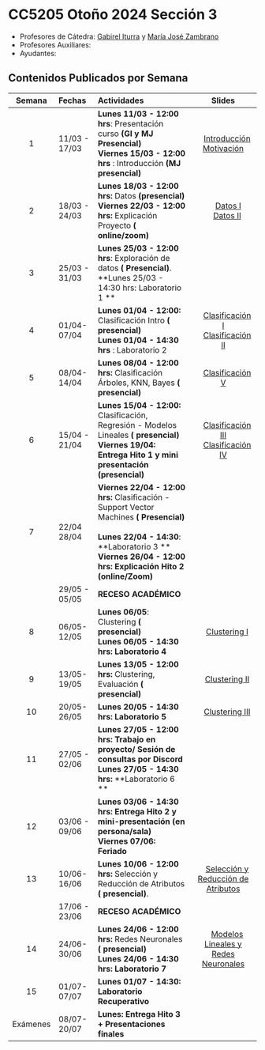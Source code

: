 # CC5205 Otoño 2024 Sección 3



* Profesores de Cátedra:  [Gabirel Iturra]() y [María José Zambrano]()
* Profesores Auxiliares: 
* Ayudantes:

## Contenidos Publicados por Semana

|  Semana  | Fechas        | Actividades                                                  |                            Slides                            |
| :------: | :------------ | :----------------------------------------------------------- | :----------------------------------------------------------: |
|    1     | 11/03 - 17/03 | **Lunes 11/03 - 12:00 hrs**: Presentación curso **(GI y MJ Presencial)** <br/>**Viernes 15/03 - 12:00 hrs** : Introducción **(MJ presencial)** | <a href="#"><img src="https://www.hiddenjunglecusco.com/wp-content/uploads/2019/11/PDF-Logo.png" width="16px" height="16px"></a>[Introducción Motivación](slides/Clase_1_Introduccion_motivacion.pdf)<br/> |
|    2     | 18/03 - 24/03 | **Lunes 18/03 - 12:00 hrs:** Datos  **(presencial)**<br/>**Viernes 22/03 - 12:00 hrs:** Explicación Proyecto **( online/zoom)**<br/> | <a href="#"><img src="https://www.hiddenjunglecusco.com/wp-content/uploads/2019/11/PDF-Logo.png" width="16px" height="16px"></a> [Datos I](slides/Clase_2_datos_I.pdf)<br/><img src="https://www.hiddenjunglecusco.com/wp-content/uploads/2019/11/PDF-Logo.png" width="16px" height="16px">[Datos II](slides/Clase_4_datos_II.pdf)<br/> |
|    3     | 25/03 - 31/03 | **Lunes 25/03 - 12:00 hrs**: Exploración de datos **( Presencial)**.<br/>**Lunes 25/03 - 14:30 hrs: Laboratorio 1 ** <br/> |                                                              |
|    4     | 01/04-07/04   | **Lunes 01/04 - 12:00:** Clasificación Intro **( presencial)** <br/>**Lunes 01/04 - 14:30 hrs** : Laboratorio 2 <br/> | <a href="#"><img src="https://www.hiddenjunglecusco.com/wp-content/uploads/2019/11/PDF-Logo.png" width="16px" height="16px"></a>[Clasificación I](slides/Clase_5_clasi_I.pdf) <br/><a href="#"><img src="https://www.hiddenjunglecusco.com/wp-content/uploads/2019/11/PDF-Logo.png" width="16px" height="16px"></a>[Clasificación II](slides/Clase_6_clasi_frame.pdf)<br/> |
|    5     | 08/04-14/04   | **Lunes 08/04 - 12:00 hrs:** Clasificación Árboles, KNN, Bayes **( presencial)**<br/> | <a href="#"><img src="https://www.hiddenjunglecusco.com/wp-content/uploads/2019/11/PDF-Logo.png" width="16px" height="16px"></a>[Clasificación V](https://prezi.com/r6xefyatyuwg/information-credibility-on-twitter/)<br/> |
|    6     | 15/04 - 21/04 | **Lunes 15/04 - 12:00:** Clasificación, Regresión - Modelos Lineales  **( presencial)**<br/>**Viernes 19/04: Entrega Hito 1 y mini presentación (presencial)** | <a href="#"><img src="https://www.hiddenjunglecusco.com/wp-content/uploads/2019/11/PDF-Logo.png" width="16px" height="16px"></a>[Clasificación III](slides/Clase_7_clasi_algo.pdf)<br/><a href="#"><img src="https://www.hiddenjunglecusco.com/wp-content/uploads/2019/11/PDF-Logo.png" width="16px" height="16px"></a>[Clasificación IV](slides/Clase_8_clasi_SVM.pdf)<br/> |
|    7     | 22/04 28/04   | **Viernes 22/04 - 12:00 hrs:** Clasificación  - Support Vector Machines **( Presencial)**<br/><br/>**Lunes 22/04 - 14:30**: **Laboratorio 3 ** <br/>**Viernes 26/04 - 12:00 hrs: Explicación Hito 2 (online/Zoom)**<br/> |                                                              |
|          | 29/05 - 05/05 | **RECESO ACADÉMICO**                                         |                                                              |
|    8     | 06/05-12/05   | **Lunes 06/05**: Clustering  **( presencial)**<br/> **Lunes 06/05 - 14:30 hrs: Laboratorio 4** <br/> | <a href="#"><img src="https://www.hiddenjunglecusco.com/wp-content/uploads/2019/11/PDF-Logo.png" width="16px" height="16px"></a>[Clustering I](slides/Clase_10_clustering_intro.pdf)<br/> |
|    9     | 13/05-19/05   | **Lunes 13/05 - 12:00 hrs:** Clustering, Evaluación **( presencial)** <br/> | <a href="#"><img src="https://www.hiddenjunglecusco.com/wp-content/uploads/2019/11/PDF-Logo.png" width="16px" height="16px"></a>[Clustering II](slides/Clase_11_alg_clustering.pdf)<br/> |
|    10    | 20/05-26/05   | **Lunes 20/05 - 14:30 hrs: Laboratorio 5**  <br/>            | <a href="#"><img src="https://www.hiddenjunglecusco.com/wp-content/uploads/2019/11/PDF-Logo.png" width="16px" height="16px"></a>[Clustering III](slides/Clase_12_validacion_clustering.pdf)<br/> |
|    11    | 27/05 - 02/06 | **Lunes 27/05 - 12:00 hrs: Trabajo en proyecto/ Sesión de consultas por Discord** <br/>**Lunes 27/05 - 14:30 hrs:** **Laboratorio 6 **<br/> |                                                              |
|    12    | 03/06 - 09/06 | **Lunes 03/06 - 14:30 hrs: Entrega Hito 2 y mini-presentación (en persona/sala)**<br/>**Viernes 07/06: Feriado** |                                                              |
|    13    | 10/06-16/06   | **Lunes 10/06 - 12:00 hrs:** Selección y Reducción de Atributos  **( presencial)**.<br/> | <a href="#"><img src="https://www.hiddenjunglecusco.com/wp-content/uploads/2019/11/PDF-Logo.png" width="16px" height="16px"></a>[Selección y Reducción de Atributos](slides/Clase_15_atributos.pdf)<br/> |
|          | 17/06 - 23/06 | **RECESO ACADÉMICO**                                         |                                                              |
|    14    | 24/06-30/06   | **Lunes 24/06 - 12:00 hrs:** Redes Neuronales **( presencial)**<br/>**Lunes 24/06 - 14:30 hrs:** **Laboratorio 7** <br/> | <a href="#"><img src="https://www.hiddenjunglecusco.com/wp-content/uploads/2019/11/PDF-Logo.png" width="16px" height="16px"></a>[Modelos Lineales y Redes Neuronales](slides/Clase_16_regresiones.pdf) |
|    15    | 01/07-07/07   | **Lunes 01/07 - 14:30: Laboratorio Recuperativo**<br/>       |                                                              |
| Exámenes | 08/07-20/07   | **Lunes: Entrega Hito 3  + Presentaciones finales**<br/>     |                                                              |